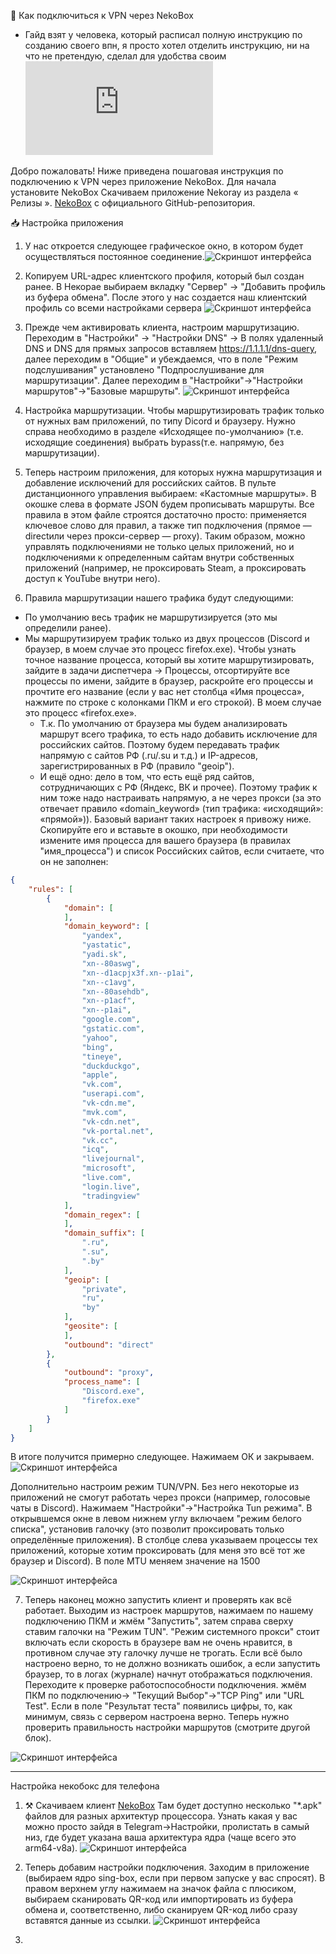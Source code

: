🐾 Как подключиться к VPN через NekoBox

- Гайд взят у человека, который расписал полную инструкцию по созданию своего впн, я просто хотел отделить инструкцию, ни на что не претендую, сделал для удобства своим ![создание впн с 0](https://github.com/EmptyLibra/Configure-Xray-with-VLESS-Reality-on-VPS-server/blob/master/%D0%98%D0%BD%D1%81%D1%82%D1%80%D1%83%D0%BA%D1%86%D0%B8%D1%8F%20%D0%BF%D0%BE%20%D0%BD%D0%B0%D1%81%D1%82%D1%80%D0%BE%D0%B9%D0%BA%D0%B5%20%D1%81%D0%B2%D0%BE%D0%B5%D0%B3%D0%BE%20Xray-%D1%81%D0%B5%D1%80%D0%B2%D0%B5%D1%80%D0%B0%20(VLESS%20XTLS-Reality+3X-UI%20%D0%BD%D0%B0%20VPS)%20%D0%B2%202024-2025%D0%B3.md#%D0%A8%D0%B0%D0%B3%205.%20%D0%A3%D1%81%D1%82%D0%B0%D0%BD%D0%BE%D0%B2%D0%BA%D0%B0%20%D0%BF%D0%B0%D0%BD%D0%B5%D0%BB%D0%B8%203-XU%20(X-UI))

Добро пожаловать! Ниже приведена пошаговая инструкция по подключению к VPN через приложение NekoBox. Для начала установите NekoBox
Скачиваем приложение Nekoray из раздела « Релизы ». [NekoBox](https://github.com/MatsuriDayo/nekoray/releases) с официального GitHub-репозитория.

📥 Настройка приложения

1. У нас откроется следующее графическое окно, в котором будет осуществляться постоянное соединение.![Скриншот интерфейса](https://github.com/EmptyLibra/Configure-Xray-with-VLESS-Reality-on-VPS-server/blob/master/resources/nekoray1.png)

2. Копируем URL-адрес клиентского профиля, который был создан ранее. В Некорае выбираем вкладку "Сервер" -> "Добавить профиль из буфера обмена". После этого у нас создается наш клиентский профиль со всеми настройками сервера ![Скриншот интерфейса](https://github.com/EmptyLibra/Configure-Xray-with-VLESS-Reality-on-VPS-server/blob/master/resources/nekoray-1.png)

3. Прежде чем активировать клиента, настроим маршрутизацию. Переходим в "Настройки" -> "Настройки DNS" -> В полях удаленный DNS и DNS для прямых запросов вставляем https://1.1.1.1/dns-query, далее переходим в "Общие" и убеждаемся, что в поле "Режим подслушивания" установлено "Подпрослушивание для маршрутизации". Далее переходим в "Настройки"->"Настройки маршрутов"->"Базовые маршруты". ![Скриншот интерфейса](https://github.com/EmptyLibra/Configure-Xray-with-VLESS-Reality-on-VPS-server/blob/master/resources/nekoray-3.png)

4. Настройка маршрутизации. Чтобы маршрутизировать трафик только от нужных вам приложений, по типу Dicord и браузеру. Нужно справа необходимо в разделе «Исходящее по-умолчанию» (т.е. исходящие соединения) выбрать bypass(т.е. напрямую, без маршрутизации).

5. Теперь настроим приложения, для которых нужна маршрутизация и добавление исключений для российских сайтов. В пульте дистанционного управления выбираем: «Кастомные маршруты». В окошке слева в формате JSON будем прописывать маршруты. Все правила в этом файле строятся достаточно просто: применяется ключевое слово для правил, а также тип подключения (прямое — directили через прокси-сервер — proxy). Таким образом, можно управлять подключениями не только целых приложений, но и подключениями к определенным сайтам внутри собственных приложений (например, не проксировать Steam, а проксировать доступ к YouTube внутри него).

6. Правила маршрутизации нашего трафика будут следующими:

- По умолчанию весь трафик не маршрутизируется (это мы определили ранее).
- Мы маршрутизируем трафик только из двух процессов (Discord и браузер, в моем случае это процесс firefox.exe). Чтобы узнать точное название процесса, который вы хотите маршрутизировать, зайдите в задачи диспетчера ->     Процессы, отсортируйте все процессы по имени, зайдите в браузер, раскройте его процессы и прочтите его название (если у вас нет столбца «Имя процесса», нажмите по строке с колонками ПКМ и его строкой). В моем случае это процесс «firefox.exe».
  * Т.к. По умолчанию от браузера мы будем анализировать маршрут всего трафика, то есть надо добавить исключение для российских сайтов. Поэтому будем передавать трафик напрямую с сайтов РФ (.ru/.su и т.д.) и IP-адресов, зарегистрированных в РФ (правило "geoip").
  * И ещё одно: дело в том, что есть ещё ряд сайтов, сотрудничающих с РФ (Яндекс, ВК и прочее). Поэтому трафик к ним тоже надо настраивать напрямую, а не через прокси (за это отвечает правило «domain_keyword» (тип трафика: «исходящий»: «прямой»)). Базовый вариант таких настроек я привожу ниже. Скопируйте его и вставьте в окошко, при необходимости измените имя процесса для вашего браузера (в правилах "имя_процесса") и список Российских сайтов, если считаете, что он не заполнен:
```json
{
    "rules": [
        {
            "domain": [
            ],
            "domain_keyword": [
                "yandex",
                "yastatic",
                "yadi.sk",
                "xn--80aswg",
                "xn--d1acpjx3f.xn--p1ai",
                "xn--c1avg",
                "xn--80asehdb",
                "xn--p1acf",
                "xn--p1ai",
                "google.com",
                "gstatic.com",
                "yahoo",
                "bing",
                "tineye",
                "duckduckgo",
                "apple",
                "vk.com",
                "userapi.com",
                "vk-cdn.me",
                "mvk.com",
                "vk-cdn.net",
                "vk-portal.net",
                "vk.cc",
                "icq",
                "livejournal",
                "microsoft",
                "live.com",
                "login.live",
                "tradingview"
            ],
            "domain_regex": [
            ],
            "domain_suffix": [
                ".ru",
                ".su",
                ".by"
            ],
            "geoip": [
                "private",
                "ru",
                "by"
            ],
            "geosite": [
            ],
            "outbound": "direct"
        },
        {
            "outbound": "proxy",
            "process_name": [
                "Discord.exe",
                "firefox.exe"
            ]
        }
    ]
}
```
В итоге получится примерно следующее. Нажимаем ОК и закрываем.
![Скриншот интерфейса](https://github.com/EmptyLibra/Configure-Xray-with-VLESS-Reality-on-VPS-server/blob/master/resources/nekoray-7.png)

Дополнительно настроим режим TUN/VPN. Без него некоторые из приложений не смогут работать через прокси (например, голосовые чаты в Discord). Нажимаем "Настройки"->"Настройка Tun режима". В открывшемся окне в левом нижнем углу включаем "режим белого списка", установив галочку (это позволит проксировать только определённые приложения). В столбце слева указываем процессы тех приложений, которые хотим проксировать (для меня это всё тот же браузер и Discord). В поле MTU меняем значение на 1500 

![Скриншот интерфейса](https://github.com/EmptyLibra/Configure-Xray-with-VLESS-Reality-on-VPS-server/blob/master/resources/nekoray-5.png)

7. Теперь наконец можно запустить клиент и проверять как всё работает. Выходим из настроек маршрутов, нажимаем по нашему подключению ПКМ и жмём "Запустить", затем справа сверху ставим галочки на "Режим TUN". "Режим системного прокси" стоит включать если скорость в браузере вам не очень нравится, в противном случае эту галочку лучше не трогать. Если всё было настроено верно, то не должно возникать ошибок, а если запустить браузер, то в логах (журнале) начнут отображаться подключения. Переходите к проверке работоспособности подключения. жмём ПКМ по подключению-> "Текущий Выбор"->"TCP Ping" или "URL Test". Если в поле "Результат теста" появились цифры, то, как минимум, связь с сервером настроена верно. Теперь нужно проверить правильность настройки маршрутов (смотрите другой блок).

![Скриншот интерфейса](https://github.com/EmptyLibra/Configure-Xray-with-VLESS-Reality-on-VPS-server/blob/master/resources/nekoray-6.png)

------------------------------------------------------------------------------------------------------------------------------------------------------------------------------------------------------------------------------

Настройка некобокс для телефона

1. ⚒️ Скачиваем клиент  [NekoBox](https://github.com/Matsuridayo/NekoBoxForAndroid/releases) Там будет доступно несколько "*.apk" файлов для разных архитектур процессора. Узнать какая у вас можно просто зайдя в Telegram->Настройки, пролистать в самый низ, где будет указана ваша архитектура ядра (чаще всего это arm64-v8a). 
![Скриншот интерфейса](https://github.com/EmptyLibra/Configure-Xray-with-VLESS-Reality-on-VPS-server/blob/master/resources/%D0%B2%D0%B5%D1%80%D1%81%D0%B8%D1%8F_%D1%8F%D0%B4%D1%80%D0%B0.png)

2. Теперь добавим настройки подключения. Заходим в приложение (выбираем ядро sing-box, если при первом запуске у вас спросят). В правом верхнем углу нажимаем на значок файла с плюсиком, выбираем сканировать QR-код или импортировать из буфера обмена и, соответственно, либо сканируем QR-код либо сразу вставятся данные из ссылки.
![Скриншот интерфейса](https://github.com/EmptyLibra/Configure-Xray-with-VLESS-Reality-on-VPS-server/blob/master/resources/nekoray_A.png)

3. 
